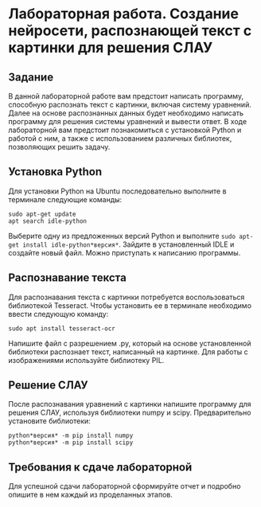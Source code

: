 # Лабораторная работа. Создание нейросети, распознающей текст с картинки для решения СЛАУ
## Задание
В данной лабораторной работе вам предстоит написать программу, способную распознать текст с картинки, включая систему уравнений. Далее на основе распознанных данных будет необходимо написать программу для решения системы уравнений и вывести ответ. В ходе лабораторной вам предстоит познакомиться с установкой Python и работой с ним, а также с использованием различных библиотек, позволяющих решить задачу.
## Установка Python
Для установки Python на Ubuntu последовательно выполните в терминале следующие команды:

```
sudo apt-get update
apt search idle-python
```
Выберите одну из предложенных версий Python и выполните `sudo apt-get install idle-python*версия*`.
Зайдите в установленный IDLE и создайте новый файл. Можно приступать к написанию программы.

## Распознавание текста 
Для распознавания текста с картинки потребуется воспользоваться библиотекой Tesseract. Чтобы установить ее в терминале необходимо ввести следующую команду:

```sudo apt install tesseract-ocr```

Напишите файл с разрешением .py, который на основе установленной библиотеки распознает текст, написанный на картинке. Для работы с изображениями используйте библиотеку PIL.  

## Решение СЛАУ 

После распознавания уравнений с картинки напишите программу для решения СЛАУ, используя библиотеки numpy и scipy. Предварительно установите библиотеки:

```
python*версия* -m pip install numpy
python*версия* -m pip install scipy
```
## Требования к сдаче лабораторной

Для успешной сдачи лабораторной сформируйте отчет и подробно опишите в нем каждый из проделанных этапов.
